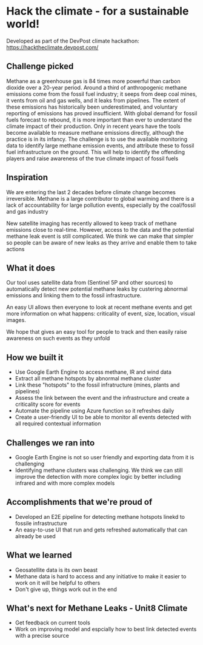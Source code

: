 # Hack the climate - for a sustainable world!

Developed as part of the DevPost climate hackathon: https://hacktheclimate.devpost.com/

## Challenge picked

Methane as a greenhouse gas is 84 times more powerful than carbon dioxide over a 20-year period. Around a third of anthropogenic methane emissions come from the fossil fuel industry; it seeps from deep coal mines, it vents from oil and gas wells, and it leaks from pipelines. The extent of these emissions has historically been underestimated, and voluntary reporting of emissions has proved insufficient. With global demand for fossil fuels forecast to rebound, it is more important than ever to understand the climate impact of their production. Only in recent years have the tools become available to measure methane emissions directly, although the practice is in its infancy. The challenge is to use the available monitoring data to identify large methane emission events, and attribute these to fossil fuel infrastructure on the ground. This will help to identify the offending players and raise awareness of the true climate impact of fossil fuels

## Inspiration

We are entering the last 2 decades before climate change becomes irreversible. Methane is a large contributor to global warming and there is a lack of accountability for large pollution events, especially by  the coal/fossil and gas industry

New satellite imaging has recently allowed to keep track of methane emissions close to real-time. However, access to the data and the potential methane leak event is still complicated. We think we can make that simpler so people can be aware of new leaks as they arrive and enable them to take actions

## What it does

Our tool uses satellite data from (Sentinel 5P and other sources) to automatically detect new potential methane leaks by custering abnormal emissions and linking them to the fossil infrastructure.

An easy UI allows then everyone to look at recent methane events and get more information on what happens: criticality of event, size, location, visual images.

We hope that gives an easy tool for people to track and then easily raise awareness on such events as they unfold

## How we built it

* Use Google Earth Engine to access methane, IR and wind data
* Extract all methane hotspots by abnormal methane cluster
* Link these "hotspots" to the fossil infratructure (mines, plants and pipelines)
* Assess the link between the event and the infrastructure and create a criticality score for events
* Automate the pipeline using Azure function so it refreshes daily 
* Create a user-friendly UI to be able to monitor all events detected with all required contextual information

## Challenges we ran into

* Google Earth Engine is not so user friendly and exporting data from it is challenging
* Identifying methane clusters was challenging. We think we can still improve the detection with more complex logic by better including infrared and with more complex models

## Accomplishments that we're proud of

* Developed an E2E pipeline for detecting methane hotspots linekd to fossile infrastructure
* An easy-to-use UI that run and gets refreshed automatically that can already be used

## What we learned

* Geosatellite data is its own beast
* Methane data is hard to access and any initiative to make it easier to work on it will be helpful to others
* Don't give up, things work out in the end

## What's next for Methane Leaks - Unit8 Climate

* Get feedback on current tools
* Work on improving model and espcially how to best link detected events with a precise source
